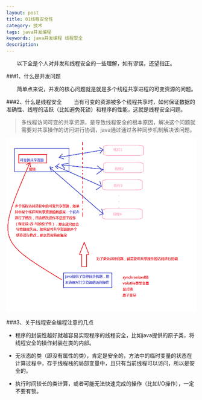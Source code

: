 ```yaml
---
layout: post
title: 01线程安全性
category: 技术
tags: java并发编程
keywords: java并发编程 线程安全
description: 
---
```

　　以下全是个人对并发和线程安全的一些理解，如有谬误，还望指正。

###1、什么是并发问题

　　简单点来说，并发的核心问题就是就是多个线程共享进程的可变资源的问题。

###2、什么是线程安全
　　当有可变的资源被多个线程共享时，如何保证数据的准确性、线程的活跃（比如避免死锁）和程序的性能，这就是线程安全问题。

>多线程访问可变的共享资源，是导致线程安全的根本原因，解决这个问题就需要对共享操作的访问进行协调，java通过通过各种同步机制解决该问题。

![16031301](/public/img/tec/concurrent-security.png)

###3、关于线程安全编程注意的几点

* 程序的封装性越好就越容易实现程序的线程安全，比如java提供的原子类，将线程安全的操作封装在类的内部。

* 无状态的类（即没有属性的类），肯定是安全的，方法中的临时变量的状态在计算过程中，存于线程栈的局部变量中，且只有当前线程可以访问，所以是安全的。
* 执行时间较长的类计算，或者可能无法快速完成的操作（比如I/O操作），一定不要有锁。
